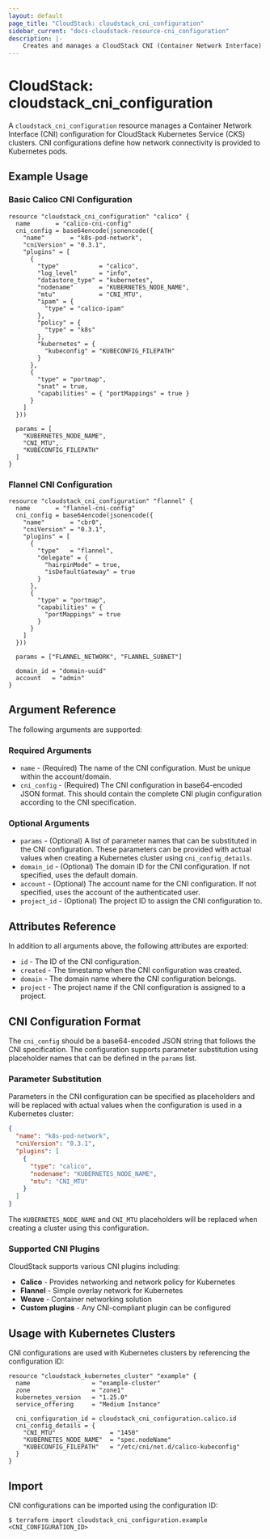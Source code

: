```yaml
---
layout: default
page_title: "CloudStack: cloudstack_cni_configuration"
sidebar_current: "docs-cloudstack-resource-cni_configuration"
description: |-
    Creates and manages a CloudStack CNI (Container Network Interface) configuration
---
```


# CloudStack: cloudstack_cni_configuration

A `cloudstack_cni_configuration` resource manages a Container Network Interface (CNI) configuration for CloudStack Kubernetes Service (CKS) clusters. CNI configurations define how network connectivity is provided to Kubernetes pods.

## Example Usage

### Basic Calico CNI Configuration

```hcl
resource "cloudstack_cni_configuration" "calico" {
  name       = "calico-cni-config"
  cni_config = base64encode(jsonencode({
    "name"       = "k8s-pod-network",
    "cniVersion" = "0.3.1",
    "plugins" = [
      {
        "type"           = "calico",
        "log_level"      = "info",
        "datastore_type" = "kubernetes",
        "nodename"       = "KUBERNETES_NODE_NAME",
        "mtu"            = "CNI_MTU",
        "ipam" = {
          "type" = "calico-ipam"
        },
        "policy" = {
          "type" = "k8s"
        },
        "kubernetes" = {
          "kubeconfig" = "KUBECONFIG_FILEPATH"
        }
      },
      {
        "type" = "portmap",
        "snat" = true,
        "capabilities" = { "portMappings" = true }
      }
    ]
  }))
  
  params = [
    "KUBERNETES_NODE_NAME",
    "CNI_MTU",
    "KUBECONFIG_FILEPATH"
  ]
}
```

### Flannel CNI Configuration

```hcl
resource "cloudstack_cni_configuration" "flannel" {
  name       = "flannel-cni-config"
  cni_config = base64encode(jsonencode({
    "name"       = "cbr0",
    "cniVersion" = "0.3.1",
    "plugins" = [
      {
        "type"   = "flannel",
        "delegate" = {
          "hairpinMode" = true,
          "isDefaultGateway" = true
        }
      },
      {
        "type" = "portmap",
        "capabilities" = {
          "portMappings" = true
        }
      }
    ]
  }))
  
  params = ["FLANNEL_NETWORK", "FLANNEL_SUBNET"]
  
  domain_id = "domain-uuid"
  account   = "admin"
}
```

## Argument Reference

The following arguments are supported:

### Required Arguments

* `name` - (Required) The name of the CNI configuration. Must be unique within the account/domain.
* `cni_config` - (Required) The CNI configuration in base64-encoded JSON format. This should contain the complete CNI plugin configuration according to the CNI specification.

### Optional Arguments

* `params` - (Optional) A list of parameter names that can be substituted in the CNI configuration. These parameters can be provided with actual values when creating a Kubernetes cluster using `cni_config_details`.
* `domain_id` - (Optional) The domain ID for the CNI configuration. If not specified, uses the default domain.
* `account` - (Optional) The account name for the CNI configuration. If not specified, uses the account of the authenticated user.
* `project_id` - (Optional) The project ID to assign the CNI configuration to.

## Attributes Reference

In addition to all arguments above, the following attributes are exported:

* `id` - The ID of the CNI configuration.
* `created` - The timestamp when the CNI configuration was created.
* `domain` - The domain name where the CNI configuration belongs.
* `project` - The project name if the CNI configuration is assigned to a project.

## CNI Configuration Format

The `cni_config` should be a base64-encoded JSON string that follows the CNI specification. The configuration supports parameter substitution using placeholder names that can be defined in the `params` list.

### Parameter Substitution

Parameters in the CNI configuration can be specified as placeholders and will be replaced with actual values when the configuration is used in a Kubernetes cluster:

```json
{
  "name": "k8s-pod-network",
  "cniVersion": "0.3.1",
  "plugins": [
    {
      "type": "calico",
      "nodename": "KUBERNETES_NODE_NAME",
      "mtu": "CNI_MTU"
    }
  ]
}
```

The `KUBERNETES_NODE_NAME` and `CNI_MTU` placeholders will be replaced when creating a cluster using this configuration.

### Supported CNI Plugins

CloudStack supports various CNI plugins including:

* **Calico** - Provides networking and network policy for Kubernetes
* **Flannel** - Simple overlay network for Kubernetes
* **Weave** - Container networking solution
* **Custom plugins** - Any CNI-compliant plugin can be configured

## Usage with Kubernetes Clusters

CNI configurations are used with Kubernetes clusters by referencing the configuration ID:

```hcl
resource "cloudstack_kubernetes_cluster" "example" {
  name                 = "example-cluster"
  zone                 = "zone1"
  kubernetes_version   = "1.25.0"
  service_offering     = "Medium Instance"
  
  cni_configuration_id = cloudstack_cni_configuration.calico.id
  cni_config_details = {
    "CNI_MTU"               = "1450"
    "KUBERNETES_NODE_NAME"  = "spec.nodeName"
    "KUBECONFIG_FILEPATH"   = "/etc/cni/net.d/calico-kubeconfig"
  }
}
```

## Import

CNI configurations can be imported using the configuration ID:

```shell
$ terraform import cloudstack_cni_configuration.example <CNI_CONFIGURATION_ID>
```
